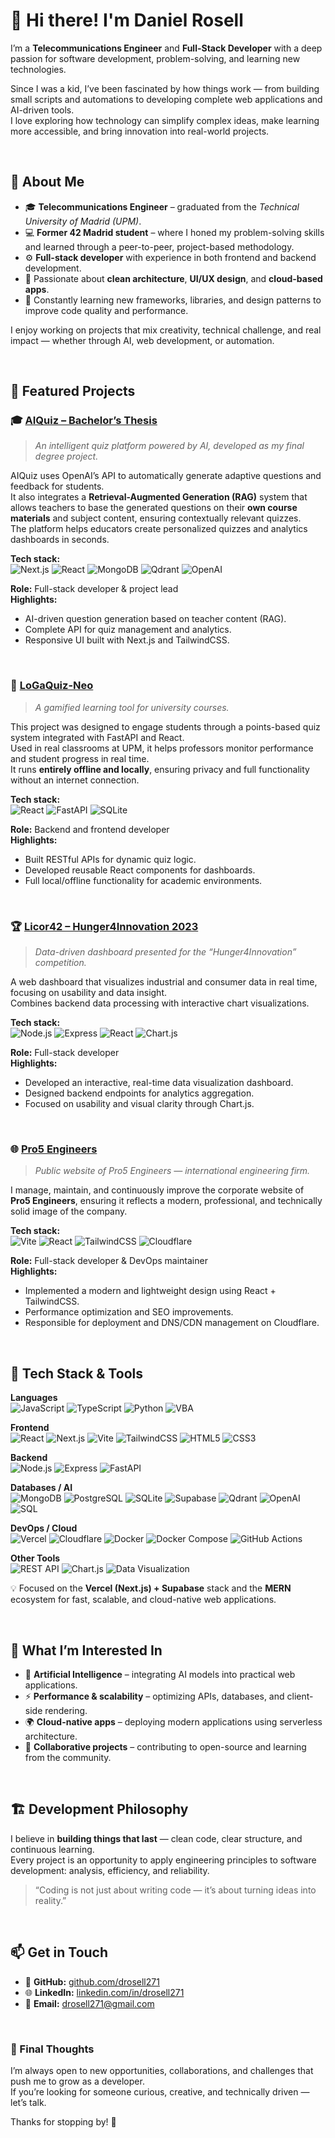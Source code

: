 # 👋 Hi there! I'm **Daniel Rosell**

I’m a **Telecommunications Engineer** and **Full-Stack Developer** with a deep passion for software development, problem-solving, and learning new technologies.

Since I was a kid, I’ve been fascinated by how things work — from building small scripts and automations to developing complete web applications and AI-driven tools.  
I love exploring how technology can simplify complex ideas, make learning more accessible, and bring innovation into real-world projects.

<br>

## 🧠 About Me

- 🎓 **Telecommunications Engineer** – graduated from the *Technical University of Madrid (UPM)*.  
- 💻 **Former 42 Madrid student** – where I honed my problem-solving skills and learned through a peer-to-peer, project-based methodology.  
- ⚙️ **Full-stack developer** with experience in both frontend and backend development.  
- 🚀 Passionate about **clean architecture**, **UI/UX design**, and **cloud-based apps**.  
- 🌱 Constantly learning new frameworks, libraries, and design patterns to improve code quality and performance.

I enjoy working on projects that mix creativity, technical challenge, and real impact — whether through AI, web development, or automation.

<br>

## 🚀 Featured Projects

### 🎓 [AIQuiz – Bachelor’s Thesis](https://github.com/CyberAula/aiquiz)
> *An intelligent quiz platform powered by AI, developed as my final degree project.*

AIQuiz uses OpenAI’s API to automatically generate adaptive questions and feedback for students.  
It also integrates a **Retrieval-Augmented Generation (RAG)** system that allows teachers to base the generated questions on their **own course materials** and subject content, ensuring contextually relevant quizzes.  
The platform helps educators create personalized quizzes and analytics dashboards in seconds.

**Tech stack:**  
![Next.js](https://img.shields.io/badge/Next.js-000000?style=for-the-badge&logo=nextdotjs&logoColor=white)
![React](https://img.shields.io/badge/React-20232A?style=for-the-badge&logo=react&logoColor=61DAFB)
![MongoDB](https://img.shields.io/badge/MongoDB-47A248?style=for-the-badge&logo=mongodb&logoColor=white)
![Qdrant](https://img.shields.io/badge/Qdrant-FF6F00?style=for-the-badge&logo=qdrant&logoColor=white)
![OpenAI](https://img.shields.io/badge/OpenAI-412991?style=for-the-badge&logo=openai&logoColor=white)

**Role:** Full-stack developer & project lead  
**Highlights:**
- AI-driven question generation based on teacher content (RAG).  
- Complete API for quiz management and analytics.  
- Responsive UI built with Next.js and TailwindCSS.

<br>

### 🧠 [LoGaQuiz-Neo](https://github.com/TIGE-UPM/LoGaQuiz-Neo)
> *A gamified learning tool for university courses.*

This project was designed to engage students through a points-based quiz system integrated with FastAPI and React.  
Used in real classrooms at UPM, it helps professors monitor performance and student progress in real time.  
It runs **entirely offline and locally**, ensuring privacy and full functionality without an internet connection.

**Tech stack:**  
![React](https://img.shields.io/badge/React-20232A?style=for-the-badge&logo=react&logoColor=61DAFB)
![FastAPI](https://img.shields.io/badge/FastAPI-009688?style=for-the-badge&logo=fastapi&logoColor=white)
![SQLite](https://img.shields.io/badge/SQLite-07405E?style=for-the-badge&logo=sqlite&logoColor=white)

**Role:** Backend and frontend developer  
**Highlights:**
- Built RESTful APIs for dynamic quiz logic.  
- Developed reusable React components for dashboards.  
- Full local/offline functionality for academic environments.

<br>

### 🏆 [Licor42 – Hunger4Innovation 2023](https://github.com/drosell271/Licor42-Hunger4Innovation2023)
> *Data-driven dashboard presented for the “Hunger4Innovation” competition.*

A web dashboard that visualizes industrial and consumer data in real time, focusing on usability and data insight.  
Combines backend data processing with interactive chart visualizations.

**Tech stack:**  
![Node.js](https://img.shields.io/badge/Node.js-339933?style=for-the-badge&logo=nodedotjs&logoColor=white)
![Express](https://img.shields.io/badge/Express-000000?style=for-the-badge&logo=express&logoColor=white)
![React](https://img.shields.io/badge/React-20232A?style=for-the-badge&logo=react&logoColor=61DAFB)
![Chart.js](https://img.shields.io/badge/Chart.js-FF6384?style=for-the-badge&logo=chartdotjs&logoColor=white)

**Role:** Full-stack developer  
**Highlights:**
- Developed an interactive, real-time data visualization dashboard.  
- Designed backend endpoints for analytics aggregation.  
- Focused on usability and visual clarity through Chart.js.

<br>

### 🌐 [Pro5 Engineers](https://pro5engineers.com/)
> *Public website of Pro5 Engineers — international engineering firm.*

I manage, maintain, and continuously improve the corporate website of **Pro5 Engineers**, ensuring it reflects a modern, professional, and technically solid image of the company.

**Tech stack:**  
![Vite](https://img.shields.io/badge/Vite-646CFF?style=for-the-badge&logo=vite&logoColor=white)
![React](https://img.shields.io/badge/React-20232A?style=for-the-badge&logo=react&logoColor=61DAFB)
![TailwindCSS](https://img.shields.io/badge/TailwindCSS-38B2AC?style=for-the-badge&logo=tailwindcss&logoColor=white)
![Cloudflare](https://img.shields.io/badge/Cloudflare-F38020?style=for-the-badge&logo=cloudflare&logoColor=white)

**Role:** Full-stack developer & DevOps maintainer  
**Highlights:**
- Implemented a modern and lightweight design using React + TailwindCSS.  
- Performance optimization and SEO improvements.  
- Responsible for deployment and DNS/CDN management on Cloudflare.

<br>

## 🧩 Tech Stack & Tools

**Languages**  
![JavaScript](https://img.shields.io/badge/JavaScript-F7DF1E?style=for-the-badge&logo=javascript&logoColor=black)
![TypeScript](https://img.shields.io/badge/TypeScript-3178C6?style=for-the-badge&logo=typescript&logoColor=white)
![Python](https://img.shields.io/badge/Python-3776AB?style=for-the-badge&logo=python&logoColor=white)
![VBA](https://img.shields.io/badge/VBA-217346?style=for-the-badge&logo=microsoft-excel&logoColor=white)

**Frontend**  
![React](https://img.shields.io/badge/React-20232A?style=for-the-badge&logo=react&logoColor=61DAFB)
![Next.js](https://img.shields.io/badge/Next.js-000000?style=for-the-badge&logo=nextdotjs&logoColor=white)
![Vite](https://img.shields.io/badge/Vite-646CFF?style=for-the-badge&logo=vite&logoColor=white)
![TailwindCSS](https://img.shields.io/badge/TailwindCSS-38B2AC?style=for-the-badge&logo=tailwindcss&logoColor=white)
![HTML5](https://img.shields.io/badge/HTML5-E34F26?style=for-the-badge&logo=html5&logoColor=white)
![CSS3](https://img.shields.io/badge/CSS3-1572B6?style=for-the-badge&logo=css3&logoColor=white)

**Backend**  
![Node.js](https://img.shields.io/badge/Node.js-339933?style=for-the-badge&logo=nodedotjs&logoColor=white)
![Express](https://img.shields.io/badge/Express-000000?style=for-the-badge&logo=express&logoColor=white)
![FastAPI](https://img.shields.io/badge/FastAPI-009688?style=for-the-badge&logo=fastapi&logoColor=white)

**Databases / AI**  
![MongoDB](https://img.shields.io/badge/MongoDB-47A248?style=for-the-badge&logo=mongodb&logoColor=white)
![PostgreSQL](https://img.shields.io/badge/PostgreSQL-316192?style=for-the-badge&logo=postgresql&logoColor=white)
![SQLite](https://img.shields.io/badge/SQLite-07405E?style=for-the-badge&logo=sqlite&logoColor=white)
![Supabase](https://img.shields.io/badge/Supabase-3ECF8E?style=for-the-badge&logo=supabase&logoColor=white)
![Qdrant](https://img.shields.io/badge/Qdrant-FF6F00?style=for-the-badge&logo=qdrant&logoColor=white)
![OpenAI](https://img.shields.io/badge/OpenAI-412991?style=for-the-badge&logo=openai&logoColor=white)
![SQL](https://img.shields.io/badge/SQL-336791?style=for-the-badge&logo=postgresql&logoColor=white)

**DevOps / Cloud**  
![Vercel](https://img.shields.io/badge/Vercel-000000?style=for-the-badge&logo=vercel&logoColor=white)
![Cloudflare](https://img.shields.io/badge/Cloudflare-F38020?style=for-the-badge&logo=cloudflare&logoColor=white)
![Docker](https://img.shields.io/badge/Docker-2496ED?style=for-the-badge&logo=docker&logoColor=white)
![Docker Compose](https://img.shields.io/badge/Docker%20Compose-2496ED?style=for-the-badge&logo=docker&logoColor=white)
![GitHub Actions](https://img.shields.io/badge/GitHub%20Actions-2088FF?style=for-the-badge&logo=githubactions&logoColor=white)

**Other Tools**  
![REST API](https://img.shields.io/badge/REST%20APIs-02569B?style=for-the-badge&logo=swagger&logoColor=white)
![Chart.js](https://img.shields.io/badge/Chart.js-FF6384?style=for-the-badge&logo=chartdotjs&logoColor=white)
![Data Visualization](https://img.shields.io/badge/Data%20Visualization-FF6F00?style=for-the-badge&logo=plotly&logoColor=white)

💡 Focused on the **Vercel (Next.js) + Supabase** stack and the **MERN** ecosystem for fast, scalable, and cloud-native web applications.

<br>

## 🎯 What I’m Interested In

- 🧠 **Artificial Intelligence** – integrating AI models into practical web applications.  
- ⚡ **Performance & scalability** – optimizing APIs, databases, and client-side rendering.  
- 🌍 **Cloud-native apps** – deploying modern applications using serverless architecture.  
- 🤝 **Collaborative projects** – contributing to open-source and learning from the community.

<br>

## 🏗️ Development Philosophy

I believe in **building things that last** — clean code, clear structure, and continuous learning.  
Every project is an opportunity to apply engineering principles to software development: analysis, efficiency, and reliability.

> “Coding is not just about writing code — it’s about turning ideas into reality.”

<br>

## 📫 Get in Touch

- 💼 **GitHub:** [github.com/drosell271](https://github.com/drosell271)  
- 🌐 **LinkedIn:** [linkedin.com/in/drosell271](https://www.linkedin.com/in/drosell271/)  
- 📧 **Email:** [drosell271@gmail.com](mailto:drosell271@gmail.com)

<br>

### 💬 Final Thoughts

I’m always open to new opportunities, collaborations, and challenges that push me to grow as a developer.  
If you’re looking for someone curious, creative, and technically driven — let’s talk.

Thanks for stopping by! 👋
